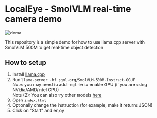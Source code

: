 # LocalEye - SmolVLM real-time camera demo

![demo](./demo.png)

This repository is a simple demo for how to use llama.cpp server with SmolVLM 500M to get real-time object detection

## How to setup

1. Install [llama.cpp](https://github.com/ggml-org/llama.cpp)
2. Run `llama-server -hf ggml-org/SmolVLM-500M-Instruct-GGUF`  
   Note: you may need to add `-ngl 99` to enable GPU (if you are using NVidia/AMD/Intel GPU)  
   Note (2): You can also try other models [here](https://github.com/ggml-org/llama.cpp/blob/master/docs/multimodal.md)
3. Open `index.html`
4. Optionally change the instruction (for example, make it returns JSON)
5. Click on "Start" and enjoy
